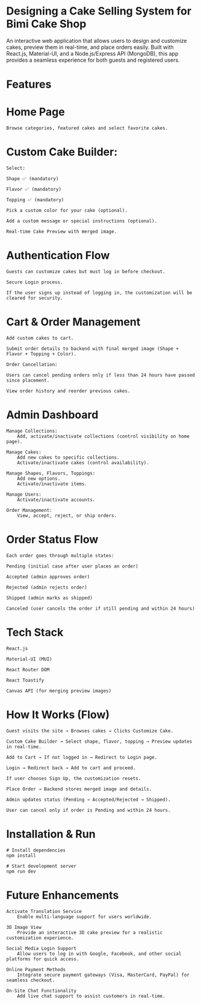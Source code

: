 # Designing a Cake Selling System for Bimi Cake Shop
An interactive web application that allows users to design and customize cakes, preview them in real-time, and place orders easily.
Built with React.js, Material-UI, and a Node.js/Express API (MongoDB), this app provides a seamless experience for both guests and registered users.

# Features
# Home Page
    Browse categories, featured cakes and select favorite cakes.

# Custom Cake Builder:
    Select:

    Shape ✅ (mandatory)

    Flavor ✅ (mandatory)

    Topping ✅ (mandatory)

    Pick a custom color for your cake (optional).

    Add a custom message or special instructions (optional).

    Real-time Cake Preview with merged image.

# Authentication Flow
    Guests can customize cakes but must log in before checkout.

    Secure Login process.

    If the user signs up instead of logging in, the customization will be cleared for security.

# Cart & Order Management
    Add custom cakes to cart.

    Submit order details to backend with final merged image (Shape + Flavor + Topping + Color).

    Order Cancellation:

    Users can cancel pending orders only if less than 24 hours have passed since placement.

    View order history and reorder previous cakes.

# Admin Dashboard
    Manage Collections:
        Add, activate/inactivate collections (control visibility on home page).

    Manage Cakes:
        Add new cakes to specific collections.
        Activate/inactivate cakes (control availability).

    Manage Shapes, Flavors, Toppings:
        Add new options.
        Activate/inactivate items.

    Manage Users:
        Activate/inactivate accounts.

    Order Management:
        View, accept, reject, or ship orders.

# Order Status Flow
    Each order goes through multiple states:

    Pending (initial case after user places an order)

    Accepted (admin approves order)

    Rejected (admin rejects order)

    Shipped (admin marks as shipped)

    Canceled (user cancels the order if still pending and within 24 hours)

# Tech Stack
    React.js

    Material-UI (MUI)

    React Router DOM

    React Toastify

    Canvas API (for merging preview images)


# How It Works (Flow)
    Guest visits the site → Browses cakes → Clicks Customize Cake.

    Custom Cake Builder → Select shape, flavor, topping → Preview updates in real-time.

    Add to Cart → If not logged in → Redirect to Login page.

    Login → Redirect back → Add to cart and proceed.

    If user chooses Sign Up, the customization resets.

    Place Order → Backend stores merged image and details.

    Admin updates status (Pending → Accepted/Rejected → Shipped).

    User can cancel only if order is Pending and within 24 hours.

# Installation & Run
    # Install dependencies
    npm install

    # Start development server
    npm run dev

# Future Enhancements
    Activate Translation Service
        Enable multi-language support for users worldwide.

    3D Image View
        Provide an interactive 3D cake preview for a realistic customization experience.

    Social Media Login Support
        Allow users to log in with Google, Facebook, and other social platforms for quick access.

    Online Payment Methods
        Integrate secure payment gateways (Visa, MasterCard, PayPal) for seamless checkout.

    On-Site Chat Functionality
        Add live chat support to assist customers in real-time.
